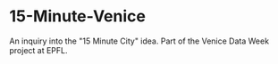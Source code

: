 # 15-Minute-Venice
An inquiry into the "15 Minute City" idea. Part of the Venice Data Week project at EPFL.
